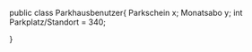 
public class Parkhausbenutzer{
    Parkschein x;
    Monatsabo y;
    int Parkplatz/Standort = 340;
    
}